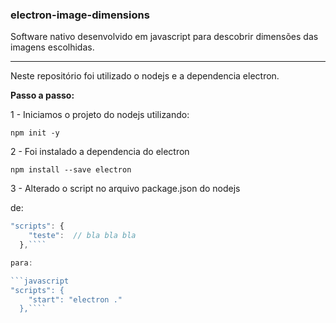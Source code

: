 ### electron-image-dimensions
Software nativo desenvolvido em javascript para descobrir dimensões das imagens escolhidas.

-----

Neste repositório foi utilizado o nodejs e a dependencia electron.

**Passo a passo:**

1 - Iniciamos o projeto do nodejs utilizando:

`npm init -y`

2 - Foi instalado a dependencia do electron

`npm install --save electron`

3 - Alterado o script no arquivo package.json do nodejs 

de: 
```javascript
"scripts": {
    "teste":  // bla bla bla
  },```` 

para:

```javascript
"scripts": { 
    "start": "electron ."
  },````
